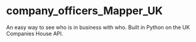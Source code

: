 # company_officers_Mapper_UK
An easy way to see who is in business with who. Built in Python on the UK Companies House API.
